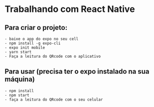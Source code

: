# Trabalhando com React Native

## Para criar o projeto:

    - baixe o app do expo no seu cell
    - npm install -g expo-cli
    - expo init mobile
    - yarn start
    - Faça a leitura do QRcode com o aplicativo

## Para usar (precisa ter o expo instalado na sua máquina)

    - npm install
    - npm start
    - faça a leitura do QRcode com o seu celular
